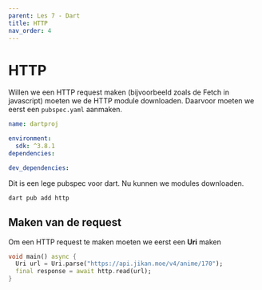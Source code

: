 ```yaml
---
parent: Les 7 - Dart
title: HTTP
nav_order: 4
---
```


# HTTP
Willen we een HTTP request maken (bijvoorbeeld zoals de Fetch in javascript) moeten we de HTTP module downloaden. Daarvoor moeten we eerst een `pubspec.yaml` aanmaken.
```yaml
name: dartproj

environment:
  sdk: ^3.8.1
dependencies:

dev_dependencies:
```
Dit is een lege pubspec voor dart. Nu kunnen we modules downloaden.


```
dart pub add http
```

## Maken van de request
Om een HTTP request te maken moeten we eerst een **Uri** maken
```dart
void main() async {
  Uri url = Uri.parse("https://api.jikan.moe/v4/anime/170");
  final response = await http.read(url);
}
```

